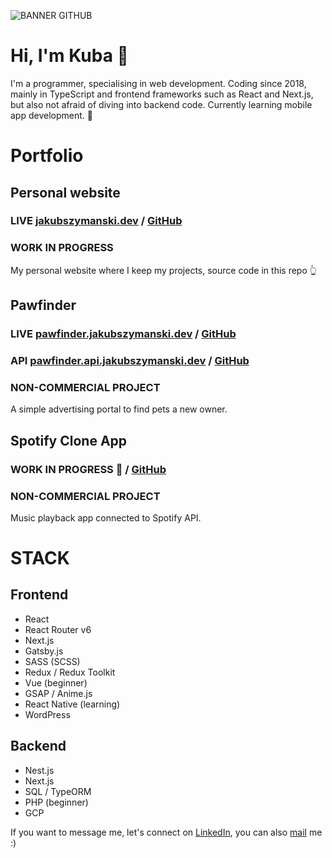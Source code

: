 
![BANNER GITHUB](https://github.com/szymanskijakub/szymanskijakub/assets/55634397/d3923a3f-7613-4d6c-889b-ec3f9a1c9912)

# Hi, I'm Kuba 👋

I'm a programmer, specialising in web development. Coding since 2018, mainly in TypeScript and frontend frameworks such as React and Next.js, but also not afraid of diving into backend code. Currently learning mobile app development. 📱


# Portfolio
## Personal website
### LIVE [jakubszymanski.dev](https://jakubszymanski.dev) / [GitHub](https://github.com/szymanskijakub/pawfinder-nest)
### WORK IN PROGRESS
My personal website where I keep my projects, source code in this repo 👆

## Pawfinder
### LIVE [pawfinder.jakubszymanski.dev](https://pawfinder.jakubszymanski.dev) / [GitHub](https://github.com/szymanskijakub/pawfinder-react)
### API [pawfinder.api.jakubszymanski.dev](https://pawfinder.api.jakubszymanski.dev) / [GitHub](https://github.com/szymanskijakub/pawfinder-nest)
### NON-COMMERCIAL PROJECT
A simple advertising portal to find pets a new owner.


## Spotify Clone App
### WORK IN PROGRESS 🤫 / [GitHub](https://github.com/szymanskijakub/spotify-clone-app)
### NON-COMMERCIAL PROJECT
Music playback app connected to Spotify API.

# STACK
## Frontend
- React
- React Router v6
- Next.js
- Gatsby.js
- SASS (SCSS)
- Redux / Redux Toolkit
- Vue (beginner)
- GSAP / Anime.js
- React Native (learning)
- WordPress
## Backend
- Nest.js
- Next.js
- SQL / TypeORM
- PHP (beginner)
- GCP

If you want to message me, let's connect on [LinkedIn](https://www.linkedin.com/in/jakub-szyma%C5%84ski04), you can also [mail](mailto:yaaqov147@gmail.com) me :) 

  
